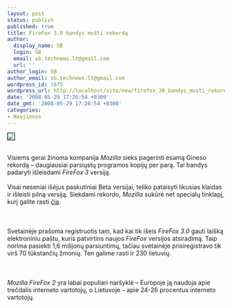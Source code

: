 ```yaml
---
layout: post
status: publish
published: true
title: FireFox 3.0 bandys mušti rekordą
author:
  display_name: SB
  login: SB
  email: sb.technews.lt@gmail.com
  url: ''
author_login: SB
author_email: sb.technews.lt@gmail.com
wordpress_id: 1875
wordpress_url: http://localhost/site/new/firefox_30_bandys_musti_rekorda/
date: '2008-05-29 17:26:54 +0300'
date_gmt: '2008-05-29 17:26:54 +0300'
categories:
- Naujienos
---
```

<div class="imgright"><img src="http://tbn0.google.com/images?q=tbn:Dssm9HPSH6NFTM:http://www.lifehack.org/wp-content/files/2007/05/20070520-firefox_logo.jpg" border="1"></div>
<p><br>Visiems gerai žinoma kompanija <i>Mozilla</i> sieks pagerinti esamą Gineso rekordą – daugiausiai parsiųstų programos kopijų per parą. Tai bandys padaryti išleisdami <i>FireFox 3</i> versiją.<br />
<br>Visai neseniai išėjus paskutiniai Beta versijai, teliko pataisyti likusias klaidas ir išleisti pilną versiją. Siekdami rekordo, <i>Mozilla</i> sukūrė net specialų tinklapį, kurį galite rasti <a class="ns" href="http://www.spreadfirefox.com/worldrecord">čia</a>.<br />
<br><br />
<br>Svetainėje prašoma registruotis tam, kad kai tik išeis <i>FireFox 3.0</i> gauti laišką elektroniniu paštu, kuris patvirtins naujos <i>FireFox</i> versijos atsiradimą. Taip norima pasiekti 1,6 milijonų parsiuntimų, tačiau svetainėje prisiregistravo tik virš 70 tūkstančių žmonių. Ten galime rasti ir 230 lietuvių.<br />
<br><br />
<br><i>Mozilla FireFox 2</i> yra labai populiari naršyklė – Europoje ją naudoja apie trečdalis interneto vartotojų, o Lietuvoje – apie 24-26 procentus interneto vartotojų.<br />
<br><br />
<br><br />
<br><br />
<br></p>
